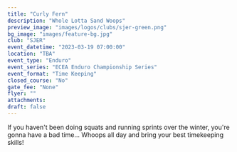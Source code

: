 ```yaml
---
title: "Curly Fern"
description: "Whole Lotta Sand Woops"
preview_image: "images/logos/clubs/sjer-green.png"
bg_image: "images/feature-bg.jpg"
club: "SJER"
event_datetime: "2023-03-19 07:00:00"
location: "TBA"
event_type: "Enduro"
event_series: "ECEA Enduro Championship Series"
event_format: "Time Keeping"
closed_course: "No"
gate_fee: "None"
flyer: ""
attachments:
draft: false
---
```


If you haven't been doing squats and running sprints over the winter, you're gonna have a bad time... Whoops all day and bring your best timekeeping skills!